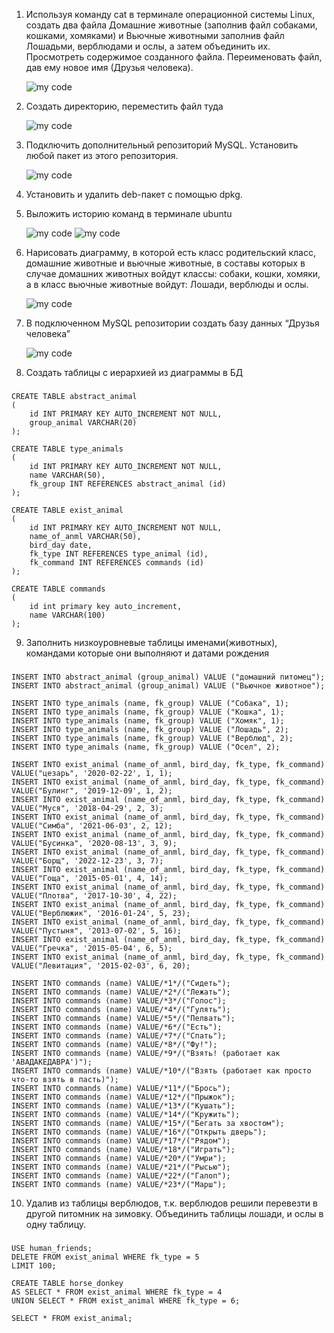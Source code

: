 1. Используя команду cat в терминале операционной системы Linux, создать
два файла Домашние животные (заполнив файл собаками, кошками,
хомяками) и Вьючные животными заполнив файл Лошадьми, верблюдами и
ослы, а затем объединить их. Просмотреть содержимое созданного файла.
Переименовать файл, дав ему новое имя (Друзья человека).

    ![my code](Code.png)

2. Создать директорию, переместить файл туда

    ![my code](Code2.png)

3. Подключить дополнительный репозиторий MySQL. Установить любой пакет
из этого репозитория.

    ![my code](code3.png)

4. Установить и удалить deb-пакет с помощью dpkg.

5. Выложить историю команд в терминале ubuntu

    ![my code](code4.png)
    ![my code](code5.png)

6. Нарисовать диаграмму, в которой есть класс родительский класс, домашние
животные и вьючные животные, в составы которых в случае домашних
животных войдут классы: собаки, кошки, хомяки, а в класс вьючные животные
войдут: Лошади, верблюды и ослы.

    ![my code](code6.png)

7. В подключенном MySQL репозитории создать базу данных “Друзья
человека”

    ![my code](code7.png)

8. Создать таблицы с иерархией из диаграммы в БД

###
    CREATE TABLE abstract_animal
    (
        id INT PRIMARY KEY AUTO_INCREMENT NOT NULL,
        group_animal VARCHAR(20)
    );

    CREATE TABLE type_animals
    (
        id INT PRIMARY KEY AUTO_INCREMENT NOT NULL,
        name VARCHAR(50),
        fk_group INT REFERENCES abstract_animal (id)
    );

    CREATE TABLE exist_animal
    (
        id INT PRIMARY KEY AUTO_INCREMENT NOT NULL,
        name_of_anml VARCHAR(50),
        bird_day date,
        fk_type INT REFERENCES type_animal (id),
        fk_command INT REFERENCES commands (id)
    );

    CREATE TABLE commands
    (
        id int primary key auto_increment,
        name VARCHAR(100)
    );

9. Заполнить низкоуровневые таблицы именами(животных), командами
которые они выполняют и датами рождения

###
    INSERT INTO abstract_animal (group_animal) VALUE ("домашний питомец");
    INSERT INTO abstract_animal (group_animal) VALUE ("Вьючное животное");

    INSERT INTO type_animals (name, fk_group) VALUE ("Собака", 1);
    INSERT INTO type_animals (name, fk_group) VALUE ("Кошка", 1);
    INSERT INTO type_animals (name, fk_group) VALUE ("Хомяк", 1);
    INSERT INTO type_animals (name, fk_group) VALUE ("Лошадь", 2);
    INSERT INTO type_animals (name, fk_group) VALUE ("Верблюд", 2);
    INSERT INTO type_animals (name, fk_group) VALUE ("Осел", 2);

    INSERT INTO exist_animal (name_of_anml, bird_day, fk_type, fk_command) VALUE("цезарь", '2020-02-22', 1, 1);
    INSERT INTO exist_animal (name_of_anml, bird_day, fk_type, fk_command) VALUE("Булинг", '2019-12-09', 1, 2);
    INSERT INTO exist_animal (name_of_anml, bird_day, fk_type, fk_command) VALUE("Муся", '2018-04-29', 2, 3);
    INSERT INTO exist_animal (name_of_anml, bird_day, fk_type, fk_command) VALUE("Симба", '2021-06-03', 2, 12);
    INSERT INTO exist_animal (name_of_anml, bird_day, fk_type, fk_command) VALUE("Бусинка", '2020-08-13', 3, 9);
    INSERT INTO exist_animal (name_of_anml, bird_day, fk_type, fk_command) VALUE("Борщ", '2022-12-23', 3, 7);
    INSERT INTO exist_animal (name_of_anml, bird_day, fk_type, fk_command) VALUE("Гоща", '2015-05-01', 4, 14);
    INSERT INTO exist_animal (name_of_anml, bird_day, fk_type, fk_command) VALUE("Плотва", '2017-10-30', 4, 22);
    INSERT INTO exist_animal (name_of_anml, bird_day, fk_type, fk_command) VALUE("Верблюжик", '2016-01-24', 5, 23);
    INSERT INTO exist_animal (name_of_anml, bird_day, fk_type, fk_command) VALUE("Пустыня", '2013-07-02', 5, 16);
    INSERT INTO exist_animal (name_of_anml, bird_day, fk_type, fk_command) VALUE("Гречка", '2015-05-04', 6, 5);
    INSERT INTO exist_animal (name_of_anml, bird_day, fk_type, fk_command) VALUE("Левитация", '2015-02-03', 6, 20);

    INSERT INTO commands (name) VALUE/*1*/("Сидеть");
    INSERT INTO commands (name) VALUE/*2*/("Лежать");
    INSERT INTO commands (name) VALUE/*3*/("Голос");
    INSERT INTO commands (name) VALUE/*4*/("Гулять");
    INSERT INTO commands (name) VALUE/*5*/("Пелвать");
    INSERT INTO commands (name) VALUE/*6*/("Есть");
    INSERT INTO commands (name) VALUE/*7*/("Спать");
    INSERT INTO commands (name) VALUE/*8*/("Фу!");
    INSERT INTO commands (name) VALUE/*9*/("Взять! (работает как 'АВАДАКЕДАВРА')");
    INSERT INTO commands (name) VALUE/*10*/("Взять (работает как просто что-то взять в пасть)");
    INSERT INTO commands (name) VALUE/*11*/("Брось");
    INSERT INTO commands (name) VALUE/*12*/("Прыжок");
    INSERT INTO commands (name) VALUE/*13*/("Кушать");
    INSERT INTO commands (name) VALUE/*14*/("Кружить");
    INSERT INTO commands (name) VALUE/*15*/("Бегать за хвостом");
    INSERT INTO commands (name) VALUE/*16*/("Открыть дверь");
    INSERT INTO commands (name) VALUE/*17*/("Рядом");
    INSERT INTO commands (name) VALUE/*18*/("Играть");
    INSERT INTO commands (name) VALUE/*20*/("Умри");
    INSERT INTO commands (name) VALUE/*21*/("Рысью");
    INSERT INTO commands (name) VALUE/*22*/("Галоп");
    INSERT INTO commands (name) VALUE/*23*/("Марш");

10. Удалив из таблицы верблюдов, т.к. верблюдов решили перевезти в другой
питомник на зимовку. Объединить таблицы лошади, и ослы в одну таблицу.

###
    USE human_friends;
    DELETE FROM exist_animal WHERE fk_type = 5
    LIMIT 100;

    CREATE TABLE horse_donkey
    AS SELECT * FROM exist_animal WHERE fk_type = 4
    UNION SELECT * FROM exist_animal WHERE fk_type = 6;

    SELECT * FROM exist_animal;

    